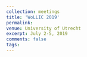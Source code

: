 ```yaml
---
collection: meetings
title: 'WoLLIC 2019'
permalink: 
venue: University of Utrecht
excerpt: July 2-5, 2019
comments: false
tags:
---
```



